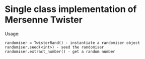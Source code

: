 # Single class implementation of Mersenne Twister

Usage:

    randomiser = TwisterRand() - instantiate a randomiser object
    randomiser.seed(<int>) - seed the randomiser
    randomiser.extract_number() - get a random number
